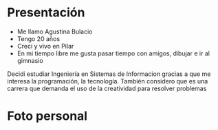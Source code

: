 # Presentación
- Me llamo Agustina Bulacio
- Tengo 20 años
- Crecí y vivo en Pilar
- En mi tiempo libre me gusta pasar tiempo con amigos, dibujar e ir al gimnasio

Decidi estudiar Ingeniería en Sistemas de Informacion gracias a que me interesa la programación, la tecnología. También considero que es una carrera que demanda el uso de la creatividad para resolver problemas

# Foto personal
